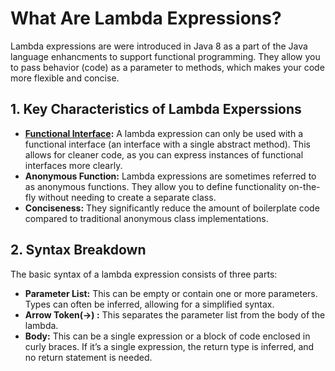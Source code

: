 # What Are Lambda Expressions?

Lambda expressions are were introduced in Java 8 as a part of the Java language enhancments to support functional programming. They allow you to pass behavior (code) as a parameter to methods, which makes your code more flexible and concise.

## 1. Key Characteristics of Lambda Experssions

- **[Functional Interface](https://www.geeksforgeeks.org/functional-interfaces-java/):** A lambda expression can only be used with a functional interface (an interface with a single abstract method). This allows for cleaner code, as you can express instances of functional interfaces more clearly.
- **Anonymous Function:** Lambda expressions are sometimes referred to as anonymous functions. They allow you to define functionality on-the-fly without needing to create a separate class.
- **Conciseness:** They significantly reduce the amount of boilerplate code compared to traditional anonymous class implementations.

## 2. Syntax Breakdown

The basic syntax of a lambda expression consists of three parts:

- **Parameter List:** This can be empty or contain one or more parameters. Types can often be inferred, allowing for a simplified syntax.
- **Arrow Token(->) :** This separates the parameter list from the body of the lambda.
- **Body:** This can be a single expression or a block of code enclosed in curly braces. If it’s a single expression, the return type is inferred, and no return statement is needed.
